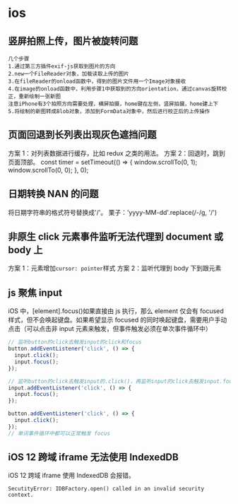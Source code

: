 # ios

## 竖屏拍照上传，图片被旋转问题

```
几个步骤
1.通过第三方插件exif-js获取到图片的方向
2.new一个FileReader对象，加载读取上传的图片
3.在fileReader的onload函数中，得到的图片文件用一个Image对象接收
4.在image的onload函数中，利用步骤1中获取到的方向orientation，通过canvas旋转校正，重新绘制一张新图
注意iPhone有3个拍照方向需要处理，横屏拍摄，home键在左侧，竖屏拍摄，home建上下
5.将绘制的新图转成Blob对象，添加到FormData对象中，然后进行校正后的上传操作
```

## 页面回退到长列表出现灰色遮挡问题

方案 1：对列表数据进行缓存，比如 redux 之类的用法。
方案 2：回退时，跳到页面顶部。
const timer = setTimeout(() => {
window.scrollTo(0, 1);
window.scrollTo(0, 0);
}, 0);

## 日期转换 NAN 的问题

将日期字符串的格式符号替换成'/'。
栗子：'yyyy-MM-dd'.replace(/-/g, '/')

## 非原生 click 元素事件监听无法代理到 document 或 body 上

方案 1：元素增加`cursor: pointer`样式
方案 2：监听代理到 body 下到跟元素

## js 聚焦 input

iOS 中，[element].focus()如果直接由 js 执行，那么 element 仅会有 focused 样式，但不会唤起键盘。如果希望显示 focused 的同时唤起键盘，需要用户手动点击（可以点击非 input 元素来触发，但事件触发必须在单次事件循环中）

```js
// 监听button的click去触发input的click和focus
button.addEventListener('click', () => {
  input.click();
  input.focus();
});

// 监听button的click去触发input的.click()，再监听input的click去触发input.focus()
input.addEventListener('click', () => {
  input.focus();
});

button.addEventListener('click', () => {
  input.click();
});
// 单词事件循环中都可以正常触发 focus
```

## iOS 12 跨域 iframe 无法使用 IndexedDB

iOS 12 跨域 iframe 使用 IndexedDB 会报错。

`SecutityError: IDBFactory.open() called in an invalid security context.`
